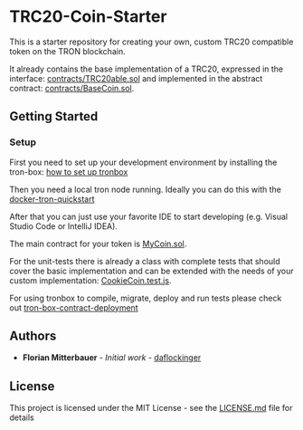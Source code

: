 # TRC20-Coin-Starter

This is a starter repository for creating your own, custom TRC20 compatible token on the TRON blockchain.

It already contains the base implementation of a TRC20, expressed in the interface: 
[contracts/TRC20able.sol](https://github.com/cookie-coin/TRC20-Coin-Starter/blob/master/contracts/TRC20able.sol)
and implemented in the abstract contract: 
[contracts/BaseCoin.sol](https://github.com/cookie-coin/TRC20-Coin-Starter/blob/master/contracts/BaseCoin.sol).


## Getting Started

### Setup
First you need to set up your development environment by installing the tron-box: [how to set up tronbox](https://developers.tron.network/docs/tron-box-user-guide)

Then you need a local tron node running. Ideally you can do this with the [docker-tron-quickstart](https://github.com/TRON-US/docker-tron-quickstart)

After that you can just use your favorite IDE to start developing (e.g. Visual Studio Code or IntelliJ IDEA).

The main contract for your token is [MyCoin.sol](https://github.com/TRC20-Coin-Starter/TRC20-Coin-Starter/blob/master/contracts/MyCoin.sol).

For the unit-tests there is already a class with complete tests that should cover the basic implementation 
and can be extended with the needs of your custom implementation: [CookieCoin.test.js](https://github.com/cookie-coin/TRC20-Coin-Starter/blob/master/test/CookieCoin.test.js).

For using tronbox to compile, migrate, deploy and run tests please check out [tron-box-contract-deployment](https://developers.tron.network/docs/tron-box-contract-deployment)

## Authors
* **Florian Mitterbauer** - *Initial work* - [daflockinger](https://github.com/daflockinger)

## License
This project is licensed under the MIT License - see the [LICENSE.md](https://github.com/daflockinger/unitstack/blob/master/LICENSE) file for details

